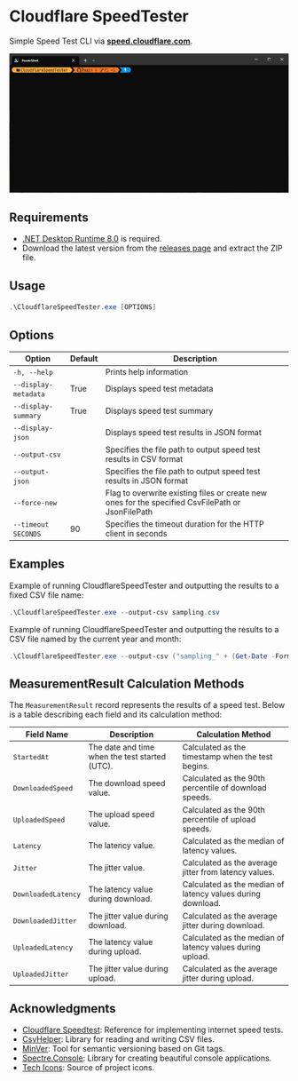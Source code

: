 # Cloudflare SpeedTester

Simple Speed Test CLI via **[speed.cloudflare.com](https://speed.cloudflare.com/)**.

![DEMO](docs/Demo.gif)

## Requirements

- [.NET Desktop Runtime 8.0](https://dotnet.microsoft.com/en-us/download/dotnet/8.0) is required.
- Download the latest version from the [releases page](https://github.com/MareMare/CloudflareSpeedTester/releases) and extract the ZIP file.

## Usage

```ps1
.\CloudflareSpeedTester.exe [OPTIONS]
```

## Options

| Option               | Default | Description                                                                                       |
|----------------------|---------|---------------------------------------------------------------------------------------------------|
| `-h, --help`         |         | Prints help information                                                                           |
| `--display-metadata` | True    | Displays speed test metadata                                                                      |
| `--display-summary`  | True    | Displays speed test summary                                                                       |
| `--display-json`     |         | Displays speed test results in JSON format                                                        |
| `--output-csv `      |         | Specifies the file path to output speed test results in CSV format                                |
| `--output-json `     |         | Specifies the file path to output speed test results in JSON format                               |
| `--force-new`        |         | Flag to overwrite existing files or create new ones for the specified CsvFilePath or JsonFilePath |
| `--timeout SECONDS`  | 90      | Specifies the timeout duration for the HTTP client in seconds                                     |

## Examples

Example of running CloudflareSpeedTester and outputting the results to a fixed CSV file name:
```ps1
.\CloudflareSpeedTester.exe --output-csv sampling.csv
```

Example of running CloudflareSpeedTester and outputting the results to a CSV file named by the current year and month:
```ps1
.\CloudflareSpeedTester.exe --output-csv ("sampling_" + (Get-Date -Format "yyyy-MM") + ".csv")
```

## MeasurementResult Calculation Methods

The `MeasurementResult` record represents the results of a speed test. Below is a table describing each field and its calculation method:

| Field Name          | Description                                    | Calculation Method                                          |
|---------------------|------------------------------------------------|-------------------------------------------------------------|
| `StartedAt`         | The date and time when the test started (UTC). | Calculated as the timestamp when the test begins.           |
| `DownloadedSpeed`   | The download speed value.                      | Calculated as the 90th percentile of download speeds.       |
| `UploadedSpeed`     | The upload speed value.                        | Calculated as the 90th percentile of upload speeds.         |
| `Latency`           | The latency value.                             | Calculated as the median of latency values.                 |
| `Jitter`            | The jitter value.                              | Calculated as the average jitter from latency values.       |
| `DownloadedLatency` | The latency value during download.             | Calculated as the median of latency values during download. |
| `DownloadedJitter`  | The jitter value during download.              | Calculated as the average jitter during download.           |
| `UploadedLatency`   | The latency value during upload.               | Calculated as the median of latency values during upload.   |
| `UploadedJitter`    | The jitter value during upload.                | Calculated as the average jitter during upload.             |

## Acknowledgments

- [Cloudflare Speedtest](https://github.com/cloudflare/speedtest): Reference for implementing internet speed tests.
- [CsvHelper](https://github.com/JoshClose/CsvHelper): Library for reading and writing CSV files.
- [MinVer](https://github.com/adamralph/minver): Tool for semantic versioning based on Git tags.
- [Spectre.Console](https://spectreconsole.net/): Library for creating beautiful console applications.
- [Tech Icons](https://techicons.dev/icons/cloudflare): Source of project icons.
